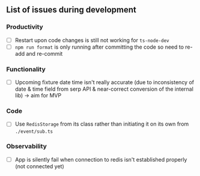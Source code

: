 ## List of issues during development

### Productivity

- [ ] Restart upon code changes is still not working for `ts-node-dev`
- [ ] `npm run format` is only running after committing the code so need to re-add and re-commit

### Functionality

- [ ] Upcoming fixture date time isn't really accurate (due to inconsistency of date & time field from serp API & near-correct conversion of the internal lib) -> aim for MVP

### Code

- [ ] Use `RedisStorage` from its class rather than initiating it on its own from `./event/sub.ts`

### Observability
- [ ] App is silently fail when connection to redis isn't established properly (not connected yet)

